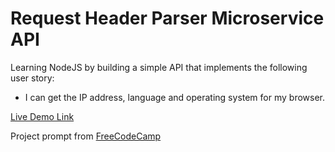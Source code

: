 Request Header Parser Microservice API
======================================

Learning NodeJS by building a simple API that implements the following user story:

- I can get the IP address, language and operating system for my browser.

[Live Demo Link](https://strychemi-request-header-api.glitch.me/)

Project prompt from [FreeCodeCamp](https://www.freecodecamp.org/challenges/request-header-parser-microservice)